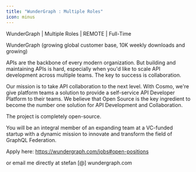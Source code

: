 ```yaml
---
title: "WunderGraph : Multiple Roles"
icon: minus
---
```

WunderGraph | Multiple Roles | REMOTE | Full-Time

WunderGraph (growing global customer base, 10K weekly downloads and growing)

APIs are the backbone of every modern organization. But building and maintaining APIs is hard, especially when you&#x27;d like to scale API development across multiple teams. The key to success is collaboration.

Our mission is to take API collaboration to the next level. With Cosmo, we&#x27;re give platform teams a solution to provide a self-service API Developer Platform to their teams. We believe that Open Source is the key ingredient to become the number one solution for API Development and Collaboration.

The project is completely open-source.

You will be an integral member of an expanding team at a VC-funded startup with a dynamic mission to innovate and transform the field of GraphQL Federation.

Apply here: <a href="https:&#x2F;&#x2F;wundergraph.com&#x2F;jobs#open-positions" rel="nofollow">https:&#x2F;&#x2F;wundergraph.com&#x2F;jobs#open-positions</a>

or email me directly at stefan [@] wundergraph.com
